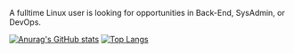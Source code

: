 A fulltime Linux user is looking for opportunities in Back-End, SysAdmin, or DevOps. 

[![Anurag's GitHub stats](https://github-readme-stats.vercel.app/api?username=sonarypt&show_icons=true&theme=gruvbox)](https://github.com/anuraghazra/github-readme-stats)
[![Top Langs](https://github-readme-stats.vercel.app/api/top-langs/?username=sonarypt)](https://github.com/anuraghazra/github-readme-stats)
